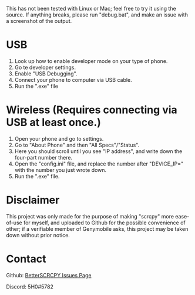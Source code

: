 This has not been tested with Linux or Mac; feel free to try it using the source.
If anything breaks, please run "debug.bat", and make an issue with a screenshot of the output.


# USB
1. Look up how to enable developer mode on your type of phone.
2. Go te developer settings.
3. Enable "USB Debugging".
4. Connect your phone to computer via USB cable.
5. Run the ".exe" file

# Wireless (Requires connecting via USB at least once.)
1. Open your phone and go to settings.
2. Go to "About Phone" and then "All Specs"/"Status".
3. Here you should scroll until you see "IP address", and write down the four-part number there.
4. Open the "config.ini" file, and replace the number after "DEVICE_IP=" with the number you just wrote down.
5. Run the ".exe" file.


# Disclaimer
This project was only made for the purpose of making "scrcpy" more ease-of-use for myself, and uploaded to Github for the possible convenience of other; if a verifiable member of Genymobile asks, this project may be taken down without prior notice. 

# Contact
Github: [BetterSCRCPY Issues Page](https://github.com/Dev5H0/BetterSCRCPY/issues)

Discord: 5H0#5782
